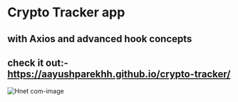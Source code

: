 # Crypto Tracker app 
## with Axios and advanced hook concepts
## check it out:- https://aayushparekhh.github.io/crypto-tracker/

![Hnet com-image](https://user-images.githubusercontent.com/64417892/116677121-73b7aa00-a9c5-11eb-9d63-bedb948dfe3d.gif)
